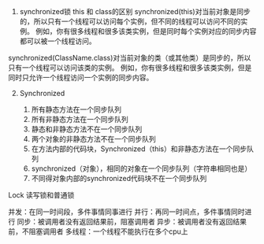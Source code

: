 
1. synchronized锁 this 和 class的区别
synchronized(this)对当前对象是同步的，所以只有一个线程可以访问每个实例，但不同的线程可以访问不同的实例。
例如，你有很多线程和很多该类实例，但是同时每个实例对应的同步内容都可以被一个线程访问。

synchronized(ClassName.class)对当前对象的类（或其他类）是同步的，所以只有一个线程可以访问该类的实例。
例如，你有很多线程和很多该类实例，但是同时只允许一个线程访问一个实例的同步内容。

2. Synchronized

    1. 所有静态方法在一个同步队列
    2. 所有非静态方法在一个同步队列
    3. 静态和非静态方法不在一个同步队列
    4. 两个对象的非静态方法不在一个同步队列
    5. 在方法内部的代码块，Synchronized（this）和非静态方法在一个同步队列
    6. synchronized（对象），相同的对象在一个同步队列（字符串相同也是）
    7. 不同得对象内部的synchronized代码块不在一个同步队列

Lock
读写锁和普通锁


并发：在同一时间段，多件事情同事进行
并行：再同一时间点，多件事情同时进行
同步：被调用者没有返回结果前，阻塞调用者
异步：被调用者没有返回结果前，不阻塞调用者
多线程：一个线程不能执行在多个cpu上